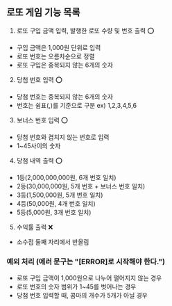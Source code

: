 ## 로또 게임 기능 목록

1. 로또 구입 금액 입력, 발행한 로또 수량 및 번호 출력 ⭕

- 구입 금액은 1,000원 단위로 입력
- 로또 번호는 오름차순으로 정렬
- 로또 구입은 중복되지 않는 6개의 숫자

2. 당첨 번호 입력 ⭕

- 당첨 번호는 중복되지 않는 6개의 숫자
- 번호는 쉼표(,)를 기준으로 구분 ex) 1,2,3,4,5,6

3. 보너스 번호 입력 ⭕

- 당첨 번호와 겹치지 않는 번호로 입력
- 1~45사이의 숫자

4. 당첨 내역 출력 ⭕

- 1등(2,000,000,000원, 6개 번호 일치)
- 2등(30,000,000원, 5개 번호 + 보너스 번호 일치)
- 3등(1,500,000원, 5개 번호 일치)
- 4등(50,000원, 4개 번호 일치)
- 5등(5,000원, 3개 번호 일치)

5. 수익률 출력 ❌

- 소수점 둘째 자리에서 반올림

### 예외 처리 (에러 문구는 "[ERROR]로 시작해야 한다.")

- 로또 구입 금액이 1,000원으로 나누어 떨어지지 않는 경우
- 로또 번호의 숫자 범위가 1~45를 벗어나는 경우
- 당첨 번호 입력할 때, 콤마의 개수가 5개가 아닐 경우
